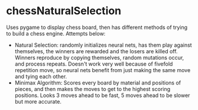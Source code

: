 # chessNaturalSelection
Uses pygame to display chess board, then has different methods of trying to build a chess engine. Attempts below:
- Natural Selection: randomly initializes neural nets, has them play against themselves, the winners are rewarded and the losers are killed off. Winners reproduce by copying themselves, random mutations occur, and process repeats. Doesn't work very well because of fivefold repetition move, so neural nets benefit from just making the same move and tying each other.
- Minimax Algorithm: Scores every board by material and positions of pieces, and then makes the moves to get to the highest scoring positions. Looks 3 moves ahead to be fast, 5 moves ahead to be slower but more accurate.
